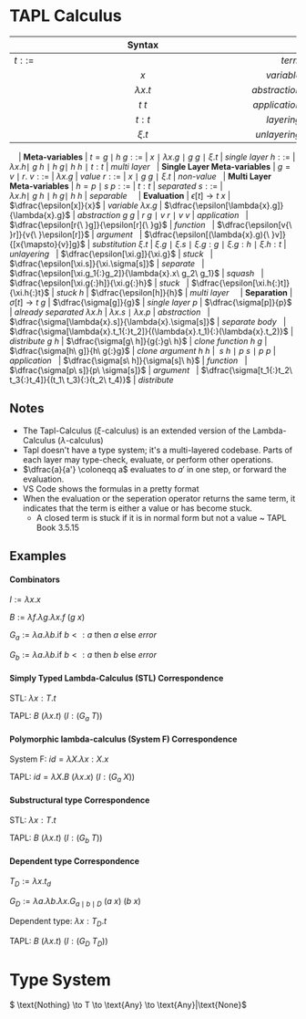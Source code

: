 <? Part of the TAPL project, under the Apache License v2.0 with LLVM
   Exceptions. See /LICENSE for license information.
   SPDX-License-Identifier: Apache-2.0 WITH LLVM-exception ?>

# TAPL Calculus

&nbsp;           | **Syntax**                                                                   | &nbsp;
---              | :-:                                                                          | ---:
$t ::=$          | $\hspace{20em}$                                                              | *term*
&nbsp;           | $x$                                                                          | *variable*
&nbsp;           | $\lambda{x}{.}t$                                                             | *abstraction*
&nbsp;           | $t{\ }t$                                                                     | *application*
&nbsp;           | $t{:}t$                                                                      | *layering*
&nbsp;           | $\xi.t$                                                                      | *unlayering*
&nbsp;
&nbsp;           | **Meta-variables**                                                           | $t = g{\mid}h$
$g ::=$          | $x\ \mid\ \lambda{x}.g\ \mid\ g{\ }g\ \mid\ \xi.t$                           | *single layer*
$h ::=$          | $\lambda{x}.h\mid\ g{\ }h\ \mid\ h{\ }g\mid\ h{\ }h\ \mid\ t{:}t$            | *multi layer*
&nbsp;           | **Single Layer Meta-variables**                                              | $g = v{\mid}r$.
$v ::=$          | $\lambda{x}.g$                                                               | *value*
$r ::=$          | $x\ \mid\ g{\ }g\ \mid\ \xi.t$                                               | *non-value*
&nbsp;           | **Multi Layer Meta-variables**                                               | $h = p{\mid}s$
$p ::=$          | $t{:}t$                                                                      | *separated*
$s ::=$          | $\lambda{x}.h\mid\ g{\ }h\ \mid\ h{\ }g\mid\ h{\ }h$                         | *separable*
&nbsp;
&nbsp;           | **Evaluation**                                                               | $\epsilon[t] \to t$
$x$              | $\dfrac{\epsilon[x]}{x}$                                                     | *variable*
$\lambda{x}.g$   | $\dfrac{\epsilon[\lambda{x}.g]}{\lambda{x}.g}$                               | *abstraction*
$g\ g$           | $r{\ }g\ \mid\ v{\ }r\ \mid\ v{\ }v$                                         | *application*
&nbsp;           | $\dfrac{\epsilon[r{\ }g]}{\epsilon[r]{\ }g}$                                 | *function*
&nbsp;           | $\dfrac{\epsilon[v{\ }r]}{v{\ }\epsilon[r]}$                                 | *argument*
&nbsp;           | $\dfrac{\epsilon[(\lambda{x}.g){\ }v]}{[x{\mapsto}{v}]g}$                    | *substitution*
$\xi.t$          | $\xi.g\ \mid\ \xi.s\ \mid\ \xi.g{:}g\ \mid\ \xi.g{:}h\ \mid\ \xi.h{:}t$      | *unlayering*
&nbsp;           | $\dfrac{\epsilon[\xi.g]}{\xi.g}$                                             | *stuck*
&nbsp;           | $\dfrac{\epsilon[\xi.s]}{\xi.\sigma[s]}$                                     | *separate*
&nbsp;           | $\dfrac{\epsilon[\xi.g_1{:}g_2]}{\lambda{x}.x\ g_2\ g_1}$                    | *squash*
&nbsp;           | $\dfrac{\epsilon[\xi.g{:}h]}{\xi.g{:}h}$                                     | *stuck*
&nbsp;           | $\dfrac{\epsilon[\xi.h{:}t]}{\xi.h{:}t}$                                     | *stuck*
$h$              | $\dfrac{\epsilon[h]}{h}$                                                     | *multi layer*
&nbsp;
&nbsp;           | **Separation**                                                               | $\sigma[t] \to t$
$g$              | $\dfrac{\sigma[g]}{g}$                                                       | *single layer*
$p$              | $\dfrac{\sigma[p]}{p}$                                                       | *already separated*
$\lambda{x}.h$   | $\lambda{x}.s\ \mid\ \lambda{x}.p$                                           | *abstraction*
&nbsp;           | $\dfrac{\sigma[\lambda{x}.s]}{\lambda{x}.\sigma[s]}$                         | *separate body*
&nbsp;           | $\dfrac{\sigma[\lambda{x}.t_1{:}t_2]}{(\lambda{x}.t_1){:}(\lambda{x}.t_2)}$  | *distribute*
$g\ h$           | $\dfrac{\sigma[g\ h]}{g{:}g\ h}$                                             | *clone function*
$h\ g$           | $\dfrac{\sigma[h\ g]}{h\ g{:}g}$                                             | *clone argument*
$h\ h$           | $\ s\ h\ \mid\ p\ s\ \mid\ p\ p$                                             | *application*
&nbsp;           | $\dfrac{\sigma[s\ h]}{\sigma[s]\ h}$                                         | *function*
&nbsp;           | $\dfrac{\sigma[p\ s]}{p\ \sigma[s]}$                                         | *argument*
&nbsp;           | $\dfrac{\sigma[t_1{:}t_2\ t_3{:}t_4]}{(t_1\ t_3){:}(t_2\ t_4)}$              | *distribute*


## Notes
* The Tapl-Calculus ($\xi$-calculus) is an extended version of the Lambda-Calculus ($\lambda$-calculus)
* Tapl doesn't have a type system; it's a multi-layered codebase. Parts of each layer may type-check, evaluate, or perform other operations.
* $\dfrac{a}{a'} \coloneqq a$ evaluates to $a'$ in one step, or forward the evaluation.
* VS Code shows the formulas in a pretty format
* When the evaluation or the seperation operator returns the same term, it indicates that the term is either a value or has become stuck.
  * A closed term is stuck if it is in normal form but not a value ~ TAPL Book 3.5.15

## Examples
#### Combinators

$I:= \lambda x. x$

$B:= \lambda f.\lambda g. \lambda x.f\ (g\ x)$

$G_a:= \lambda a.\lambda b. \text{if}\  b<:a\text{ then }a\text{ else }error$

$G_b:= \lambda a.\lambda b. \text{if}\  b<:a\text{ then }b\text{ else }error$

#### Simply Typed Lambda-Calculus (STL) Correspondence
STL: $\lambda x{:}T.t$

TAPL: $B\ (\lambda x.t)\ (I{:}(G_a\ T))$

#### Polymorphic lambda-calculus (System F) Correspondence
System F: $id = \lambda X. \lambda x{:}X. x$

TAPL: $id = \lambda X. B\ (\lambda x. x)\ (I{:}(G_a\ X))$

#### Substructural type Correspondence

STL: $\lambda x{:}T.t$

TAPL: $B\ (\lambda x.t)\ (I{:}(G_b\ T))$

#### Dependent type Correspondence

$T_D:= \lambda x. t_d$

$G_D:= \lambda a.\lambda b. \lambda x. G_{a\mid b\mid D}\ (a\ x)\ (b\ x)$

Dependent type: $\lambda x{:}T_D.t$

TAPL: $B\ (\lambda x.t)\ (I{:}(G_D\ T_D))$



# Type System

$ \text{Nothing} \to T \to \text{Any} \to \text{Any}|\text{None}$